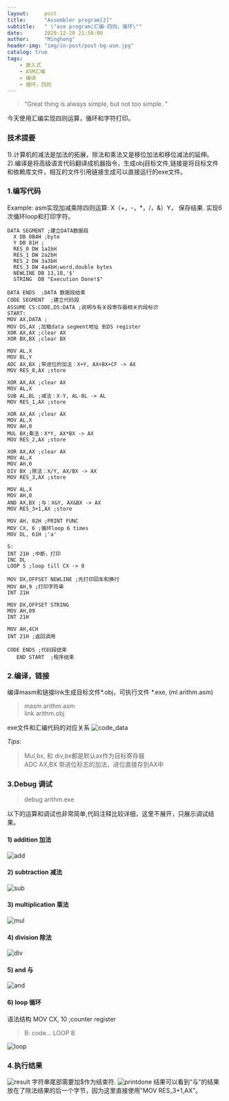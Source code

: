 ```yaml
---
layout:     post
title:      "Assembler program[2]"
subtitle:   " \"asm program|汇编-四则，循环\""
date:       2020-12-20 21:58:00
author:     "Minghong"
header-img: "img/in-post/post-bg-asm.jpg"
catalog: true
tags:
    - 嵌入式
    - ASM汇编
    - 编译
    - 循环，四则
---
```


> “Great thing is always simple, but not too simple. ”


今天使用汇编实现四则运算，循环和字符打印。


### 技术提要
1).计算机的减法是加法的拓展，除法和乘法又是移位加法和移位减法的延伸。  
2).编译是将高级语言代码翻译成机器指令，生成obj目标文件,链接是将目标文件和依赖库文件，相互的文件引用链接生成可以直接运行的exe文件。

### 1.编写代码
Example: asm实现加减乘除四则运算: X（+，-，*，/，&）Y， 保存结果. 实现6次循环loop和打印字符。

```
DATA SEGMENT ;建立DATA数据段
  X DB 0B4H ;byte
  Y DB 81H ;
  RES_0 DW 1a1bH
  RES_1 DW 2a2bH
  RES_2 DW 3a3bH
  RES_3 DW 4a4bH;word,double bytes
  NEWLINE DB 13,10,'$'
  STRING  DB "Execution Done!$"

DATA ENDS  ;DATA 数据段结束
CODE SEGMENT  ;建立代码段
ASSUME CS:CODE,DS:DATA ;说明与有关段寄存器相关的段标识
START:
MOV AX,DATA ;
MOV DS,AX ;加载data segment地址 到DS register
XOR AX,AX ;clear AX
XOR BX,BX ;clear BX

MOV AL,X
MOV BL,Y
ADC AX,BX ;带进位的加法：X+Y, AX+BX+CF -> AX
MOV RES_0,AX ;store

XOR AX,AX ;clear AX
MOV AL,X
SUB AL,BL ;减法：X-Y, AL-BL -> AL
MOV RES_1,AX ;store

XOR AX,AX ;clear AX
MOV AL,X
MOV AH,0
MUL BX;乘法：X*Y, AX*BX -> AX
MOV RES_2,AX ;store

XOR AX,AX ;clear AX
MOV AL,X
MOV AH,0
DIV BX ;除法：X/Y, AX/BX -> AX
MOV RES_3,AX ;store

MOV AL,X
MOV AH,0
AND AX,BX ;与：X&Y, AX&BX -> AX
MOV RES_3+1,AX ;store

MOV AH, 02H ;PRINT FUNC
MOV CX, 6 ;循环loop 6 times
MOV DL, 61H ;'a'

S:
INT 21H ;中断，打印
INC DL
LOOP S ;loop till CX -> 0

MOV DX,OFFSET NEWLINE ;先打印回车和换行
MOV AH,9 ;打印字符串
INT 21H

MOV DX,OFFSET STRING
MOV AH,09
INT 21H

MOV AH,4CH
INT 21H ;返回调用

CODE ENDS ;代码段结束
   END START  ;程序结束
```

### 2.编译，链接
编译masm和链接link生成目标文件*.obj，可执行文件 *.exe, (ml arithm.asm)
> masm arithm.asm  
 link arithm.obj

exe文件和汇编代码的对应关系
![*code_data*](http://leeminghong.github.io/img/in-post/asm2/arithmetic-code&data.png)

*Tips:*
> Mul,bx, 和 div,bx都是默认ax作为目标寄存器  
ADC AX,BX 带进位标志的加法，进位直接存到AX中

### 3.Debug 调试
>debug arithm.exe

以下的运算和调试也非常简单,代码注释比较详细，这里不展开，只展示调试结果。
#### 1) addition 加法
![*add*](http://leeminghong.github.io/img/in-post/asm2/arithmetic-adc.png)

#### 2) subtraction 减法
![*sub*](http://leeminghong.github.io/img/in-post/asm2/arithmetic-sub.png)

#### 3) multiplication 乘法
![*mul*](http://leeminghong.github.io/img/in-post/asm2/arithmetic-mul.png)

#### 4) division 除法
![*div*](http://leeminghong.github.io/img/in-post/asm2/arithmetic-div.png)

#### 5) and 与
![*and*](http://leeminghong.github.io/img/in-post/asm2/arithmetic-and.png)

#### 6) loop 循环
语法结构
MOV CX, 10 ;counter register
>B:
   code...
 LOOP B

![*loop*](http://leeminghong.github.io/img/in-post/asm2/arithmetic-loop.png)

### 4.执行结果
![*result*](http://leeminghong.github.io/img/in-post/asm2/arithmetic-result.png)
字符串尾部需要加$作为结束符.
![*printdone*](http://leeminghong.github.io/img/in-post/asm2/arithmetic-printdone.png)
结果可以看到“与”的结果放在了除法结果的后一个字节，因为这里直接使用"MOV RES_3+1,AX"。

<p id = "build"></p>
